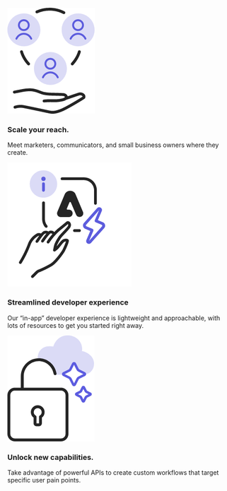 
<TextBlock slots="image, heading, text" width="33%" theme="light"  className="creatorToolBox"/>

![Icon showing people becoming connected in a graph](../images/Creator_Tool_1.png)

### Scale your reach.

Meet marketers, communicators, and small business owners where they create.

<TextBlock slots="image, heading, text" width="33%"  theme="light" className="creatorToolBox" />

![Icon showing an unlocked padlock](../images/SX_lin_StreamlineDevSupport_140@2x.png)

### Streamlined developer experience

Our “in-app” developer experience is lightweight and approachable, with lots of resources to get you started right away.

<TextBlock slots="image, heading, text" width="33%"  theme="light" className="creatorToolBox" />

![Hand hovering over an Adobe Express logo, a clock icon to indicate that users' save time, and a lightning bolt to indicate that users' workflows are supercharged](../images/Creator_Tool_2.png)

### Unlock new capabilities.

Take advantage of powerful APIs to create custom workflows that target specific user pain points.
